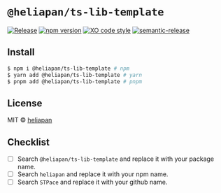 # `@heliapan/ts-lib-template`

[![Release](https://github.com/STPace/ts-lib-template/actions/workflows/release.yml/badge.svg?branch=main)](https://github.com/STPace/ts-lib-template/actions/workflows/release.yml)
[![npm version](https://badgen.net/npm/v/@heliapan/ts-lib-template)](https://npm.im/@heliapan/ts-lib-template)
[![XO code style](https://img.shields.io/badge/code_style-XO-5ed9c7.svg)](https://github.com/xojs/xo)
[![semantic-release](https://img.shields.io/badge/semantic-release-e10079.svg?logo=semantic-release)](https://github.com/semantic-release/semantic-release)

## Install

```bash
$ npm i @heliapan/ts-lib-template # npm
$ yarn add @heliapan/ts-lib-template # yarn
$ pnpm add @heliapan/ts-lib-template # pnpm
```

## License

MIT &copy; [heliapan](https://github.com/heliapan)

## Checklist

- [ ] Search `@heliapan/ts-lib-template` and replace it with your package name.
- [ ] Search `heliapan` and replace it with your npm name.
- [ ] Search `STPace` and replace it with your github name.
